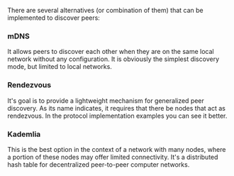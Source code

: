
There are several alternatives (or combination of them) that can be implemented to discover peers:

### mDNS

It allows peers to discover each other when they are on the same local network without any configuration. It is obviously the simplest discovery mode, but limited to local networks. 

### Rendezvous

It's goal is to provide a lightweight mechanism for generalized peer discovery. As its name indicates, it requires that there be nodes that act as rendezvous. In the protocol implementation examples you can see it better.

### Kademlia

This is the best option in the context of a network with many nodes, where a portion of these nodes may offer limited connectivity. It's a distributed hash table for decentralized peer-to-peer computer networks.